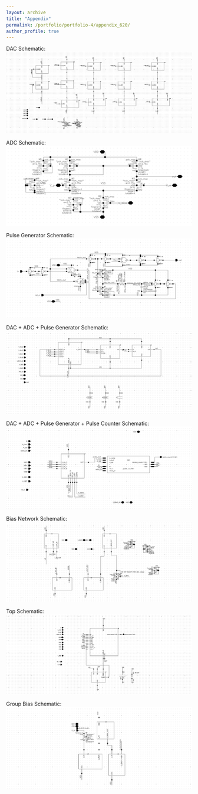 ```yaml
---
layout: archive
title: "Appendix"
permalink: /portfolio/portfolio-4/appendix_620/
author_profile: true
---
```


DAC Schematic:
![](/images/620_images/dac_schematic.png)

ADC Schematic:
![](/images/620_images/adc_schematic.png)

Pulse Generator Schematic:
![](/images/620_images/pulsegen_schematic.png)

DAC + ADC + Pulse Generator Schematic:
![](/images/620_images/dac_adc_pulsegen_schematic.png)

DAC + ADC + Pulse Generator + Pulse Counter Schematic:
![](/images/620_images/dac_adc_pulsegen_pulsecount_schematic.png)

Bias Network Schematic:
![](/images/620_images/bias_schematic.png)

Top Schematic:
![](/images/620_images/top_schematic.png)

Group Bias Schematic:
![](/images/620_images/groupbias_schematic.png)

